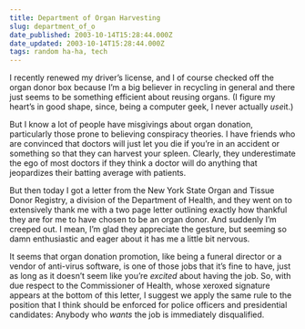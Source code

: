 ```yaml
---
title: Department of Organ Harvesting
slug: department_of_o
date_published: 2003-10-14T15:28:44.000Z
date_updated: 2003-10-14T15:28:44.000Z
tags: random ha-ha, tech
---
```


I recently renewed my driver’s license, and I of course checked off the organ donor box because I’m a big believer in recycling in general and there just seems to be something efficient about reusing organs. (I figure my heart’s in good shape, since, being a computer geek, I never actually *use*it.)

But I know a lot of people have misgivings about organ donation, particularly those prone to believing conspiracy theories. I have friends who are convinced that doctors will just let you die if you’re in an accident or something so that they can harvest your spleen. Clearly, they underestimate the ego of most doctors if they think a doctor will do anything that jeopardizes their batting average with patients.

But then today I got a letter from the New York State Organ and Tissue Donor Registry, a division of the Department of Health, and they went on to extensively thank me with a two page letter outlining exactly how thankful they are for me to have chosen to be an organ donor. And suddenly I’m creeped out. I mean, I’m glad they appreciate the gesture, but seeming so damn enthusiastic and eager about it has me a little bit nervous.

It seems that organ donation promotion, like being a funeral director or a vendor of anti-virus software, is one of those jobs that it’s fine to have, just as long as it doesn’t seem like you’re *excited* about having the job. So, with due respect to the Commissioner of Health, whose xeroxed signature appears at the bottom of this letter, I suggest we apply the same rule to the position that I think should be enforced for police officers and presidential candidates: Anybody who *wants* the job is immediately disqualified.
